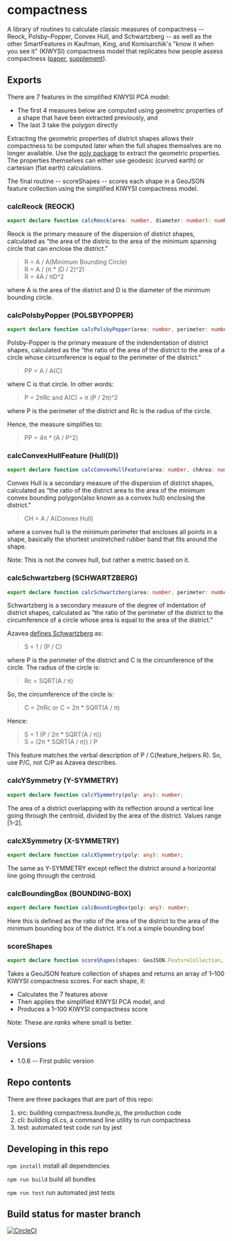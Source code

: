 # compactness

A library of routines to calculate classic measures of compactness -- Reock,
Polsby–Popper, Convex Hull, and Schwartzberg -- as well as the other SmartFeatures
in Kaufman, King, and Komisarchik's "know it when you see it" (KIWYSI) compactness
model that replicates how people assess compactness
([paper](https://gking.harvard.edu/files/gking/files/compact.pdf),
[supplement](https://gking.harvard.edu/files/gking/files/compact_supplement.pdf)).

## Exports

There are 7 features in the simplified KIWYSI PCA model:

* The first 4 measures below are computed using geometric properties of a shape that have been extracted previously, and
* The last 3 take the polygon directly

Extracting the geometric properties of district shapes allows their compactness
to be computed later when the full shapes themselves are no longer available.
Use the [poly package](https://www.npmjs.com/package/@dra2020/poly) to extract the geometric properties.
The properties themselves can either use geodesic (curved earth) or cartesian (flat earth) calculations.

The final routine -- scoreShapes -- scores each shape in a GeoJSON feature collection
using the simplified KIWYSI compactness model.

### calcReock (REOCK)

``` TypeScript
export declare function calcReock(area: number, diameter: number): number;
```

Reock is the primary measure of the dispersion of district
shapes, calculated as “the area of the distric to the area of the minimum spanning
circle that can enclose the district.”

> R = A / A(Minimum Bounding Circle)  
> R = A / (π * (D / 2)^2)  
> R = 4A / πD^2

where A is the area of the district and D is the diameter of the minimum bounding circle.

### calcPolsbyPopper (POLSBYPOPPER)

``` TypeScript
export declare function calcPolsbyPopper(area: number, perimeter: number): number;
```

Polsby-Popper is the primary measure of the indendentation
of district shapes, calculated as the “the ratio of the area of the district to
the area of a circle whose circumference is equal to the perimeter of the district.”

> PP = A / A(C)

where C is that circle. In other words:

> P = 2πRc and A(C) = π (P / 2π)^2

where P is the perimeter of the district and Rc is the radius of the circle.

Hence, the measure simplifies to:

> PP = 4π * (A / P^2)

### calcConvexHullFeature (Hull(D))

``` TypeScript
export declare function calcConvexHullFeature(area: number, chArea: number): number;
```

Convex Hull is a secondary measure of the dispersion of
district shapes, calculated as “the ratio of the district area to the area of
the minimum convex bounding polygon(also known as a convex hull) enclosing the
district.”

> CH = A / A(Convex Hull)

where a convex hull is the minimum perimeter that encloses all points in a shape, basically the shortest
unstretched rubber band that fits around the shape.

Note: This is not *the* convex hull, but rather a metric based on it.

### calcSchwartzberg (SCHWARTZBERG)

``` TypeScript
export declare function calcSchwartzberg(area: number, perimeter: number): number;
```

Schwartzberg is a secondary measure of the degree of
indentation of district shapes, calculated as “the ratio of the perimeter of the
district to the circumference of a circle whose area is equal to the area of the
district.”

Azavea [defines Schwartzberg](https://www.azavea.com/blog/2016/07/11/measuring-district-compactness-postgis/) as:

> S = 1 / (P / C)

where P is the perimeter of the district and C is the circumference of the circle. The radius of the circle is:

> Rc = SQRT(A / π)

So, the circumference of the circle is:

> C = 2πRc or C = 2π * SQRT(A / π)

Hence:

> S = 1 (P / 2π \* SQRT(A / π))  
> S = (2π \* SQRT(A / π)) / P

This feature matches the verbal description of P / C(feature_helpers.R).
So, use P/C, not C/P as Azavea describes.

### calcYSymmetry (Y-SYMMETRY)

``` TypeScript
export declare function calcYSymmetry(poly: any): number;
```

The area of a district overlapping with its
reflection around a vertical line going through the centroid, divided by
the area of the district. Values range [1–2].

### calcXSymmetry (X-SYMMETRY)

``` TypeScript
export declare function calcXSymmetry(poly: any): number;
```

The same as Y-SYMMETRY except reflect the district
around a horizontal line going through the centroid.

### calcBoundingBox (BOUNDING-BOX)

``` TypeScript
export declare function calcBoundingBox(poly: any): number;
```

Here this is defined as the ratio of the area of the
district to the area of the minimum bounding box of the district. It's not a
simple bounding box!

### scoreShapes

``` TypeScript
export declare function scoreShapes(shapes: GeoJSON.FeatureCollection, pca: T.PCAModel, options?: Poly.PolyOptions): number[];
```

Takes a GeoJSON feature collection of shapes and returns an array of 1–100 KIWYSI compactness scores.
For each shape, it:

* Calculates the 7 features above
* Then applies the simplified KIWYSI PCA model, and
* Produces a 1–100 KIWYSI compactness score

Note: These are *ranks* where small is better.

## Versions

* 1.0.6 -- First public version

## Repo contents

There are three packages that are part of this repo:

1. src: building compactness.bundle.js, the production code
2. cli: building cli.cs, a command line utility to run compactness
3. test: automated test code run by jest

## Developing in this repo

```npm install``` install all dependencies

```npm run build``` build all bundles

```npm run test``` run automated jest tests

## Build status for master branch

[![CircleCI](https://circleci.com/gh/dra2020/compactness.svg?style=svg&circle-token=5c5fdd1ea8b6aa5fc80ec7657b805b3953c58e00)](https://circleci.com/gh/dra2020/compactness)

